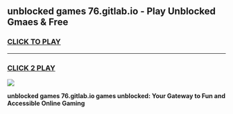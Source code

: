 
## unblocked games 76.gitlab.io - Play Unblocked Gmaes & Free
<h3>
<a href="https://news.freeplayer.one?title=unblocked_games_76.gitlab.io&ref=16F">CLICK TO PLAY</a></h3>
<hr>

<h3>
<a href="https://news.freeplayer.one?title=unblocked_games_76.gitlab.io&ref=16F">CLICK 2 PLAY</a>
  
</h3>

<a href="https://news.freeplayer.one?title=unblocked_games_76.gitlab.io&ref=16F/"><img src="https://clearcache.store/games.png"></a>


**unblocked games 76.gitlab.io games unblocked: Your Gateway to Fun and Accessible Online Gaming**
